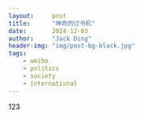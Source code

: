 ```yaml
---
layout:     post
title:      "神奇的订书机"
date:       2024-12-03
author:     "Jack Ding"
header-img: "img/post-bg-black.jpg"
tags:
    - weibo
    - politics
    - society
    - international
---
```


123
